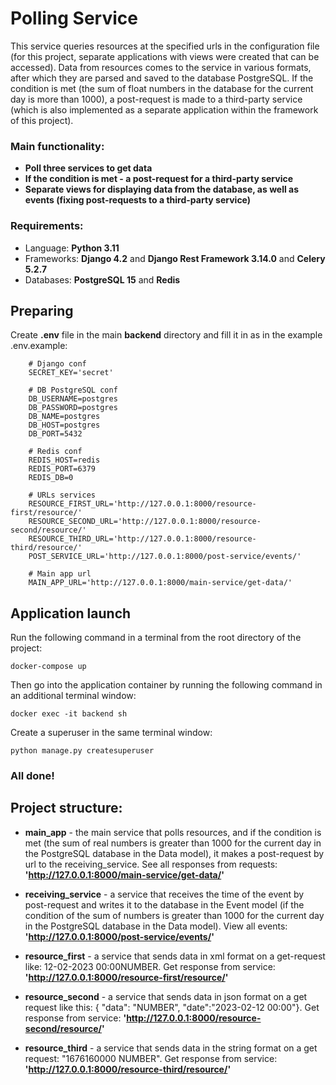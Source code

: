 # Polling Service
This service queries resources at the specified urls in the configuration file (for this project, separate applications with views were created that can be accessed). Data from resources comes to the service in various formats, after which they are parsed and saved to the database PostgreSQL. If the condition is met (the sum of float numbers in the database for the current day is more than 1000), a post-request is made to a third-party service (which is also implemented as a separate application within the framework of this project).

### Main functionality:
* **Poll three services to get data**
* **If the condition is met - a post-request for a third-party service**
* **Separate views for displaying data from the database, as well as events (fixing post-requests to a third-party service)**

### Requirements:
* Language: **Python 3.11**
* Frameworks: **Django 4.2** and **Django Rest Framework 3.14.0** and **Celery 5.2.7**
* Databases: **PostgreSQL 15** and **Redis**

## Preparing
Create **.env** file in the main **backend** directory and fill it in as in the example .env.example:

        # Django conf
        SECRET_KEY='secret'
        
        # DB PostgreSQL conf
        DB_USERNAME=postgres
        DB_PASSWORD=postgres
        DB_NAME=postgres
        DB_HOST=postgres
        DB_PORT=5432
        
        # Redis conf
        REDIS_HOST=redis
        REDIS_PORT=6379
        REDIS_DB=0
        
        # URLs services
        RESOURCE_FIRST_URL='http://127.0.0.1:8000/resource-first/resource/'
        RESOURCE_SECOND_URL='http://127.0.0.1:8000/resource-second/resource/'
        RESOURCE_THIRD_URL='http://127.0.0.1:8000/resource-third/resource/'
        POST_SERVICE_URL='http://127.0.0.1:8000/post-service/events/'
        
        # Main app url
        MAIN_APP_URL='http://127.0.0.1:8000/main-service/get-data/'

## Application launch
Run the following command in a terminal from the root directory of the project:

    docker-compose up

Then go into the application container by running the following command in an additional terminal window:
    
    docker exec -it backend sh

Create a superuser in the same terminal window:
    
    python manage.py createsuperuser

### All done!

## Project structure:
* **main_app** - the main service that polls resources, and if the condition is met (the sum of real numbers is greater than 1000 for the current day in the PostgreSQL database in the Data model), it makes a post-request by url to the receiving_service. 
        See all responses from requests: **'http://127.0.0.1:8000/main-service/get-data/'**

* **receiving_service** - a service that receives the time of the event by post-request  and writes it to the database in the Event model (if the condition of the sum of numbers is greater than 1000 for the current day in the PostgreSQL database in the Data model). 
        View all events: **'http://127.0.0.1:8000/post-service/events/'**

* **resource_first** - a service that sends data in xml format on a get-request like: <root><date>12-02-2023 00:00</date><data>NUMBER</data></root>. 
        Get response from service: **'http://127.0.0.1:8000/resource-first/resource/'**

* **resource_second** - a service that sends data in json format on a get request like this: { "data": "NUMBER", "date":"2023-02-12 00:00"}. 
        Get response from service: **'http://127.0.0.1:8000/resource-second/resource/'**

* **resource_third** - a service that sends data in the string format on a get request: "1676160000 NUMBER". 
        Get response from service: **'http://127.0.0.1:8000/resource-third/resource/'**
